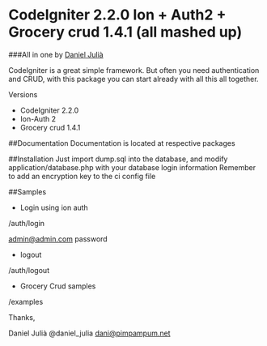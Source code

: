 CodeIgniter 2.2.0 Ion + Auth2 + Grocery crud 1.4.1 (all mashed up)
=====================


###All in one 
by [Daniel Julià](http://www.kiwoo.org)

CodeIgniter is a great simple framework. But often you need authentication and CRUD,
with this package you can start already with all this all together.

Versions

* CodeIgniter 	2.2.0
* Ion-Auth	2
* Grocery crud	1.4.1


##Documentation
Documentation is located at respective packages

##Installation
Just import dump.sql into the database, and modify application/database.php with your database login information
Remember to add an encryption key to the ci config file

##Samples

* Login using ion auth

/auth/login 

admin@admin.com
password

* logout

/auth/logout

* Grocery Crud samples

/examples



Thanks,

Daniel Julià
@daniel_julia
dani@pimpampum.net

